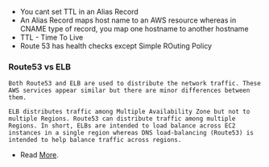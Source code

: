 * You cant set TTL in an Alias Record
* An Alias Record maps host name to an AWS resource whereas in CNAME type of record, you map one hostname to another hostname
* TTL - Time To Live
* Route 53 has health checks except Simple ROuting Policy

### Route53 vs ELB
```
Both Route53 and ELB are used to distribute the network traffic. These AWS services appear similar but there are minor differences between them.

ELB distributes traffic among Multiple Availability Zone but not to multiple Regions. Route53 can distribute traffic among multiple Regions. In short, ELBs are intended to load balance across EC2 instances in a single region whereas DNS load-balancing (Route53) is intended to help balance traffic across regions.
```
* Read [More](https://stackoverflow.com/questions/57321793/elastic-load-balancer-elb-and-route-53-in-aws#:~:text=Route53%20can%20distribute%20traffic%20among,traffic%20to%20only%20healthy%20resources.).
